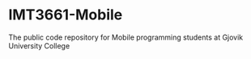 IMT3661-Mobile
==============

The public code repository for Mobile programming students at Gjovik University College